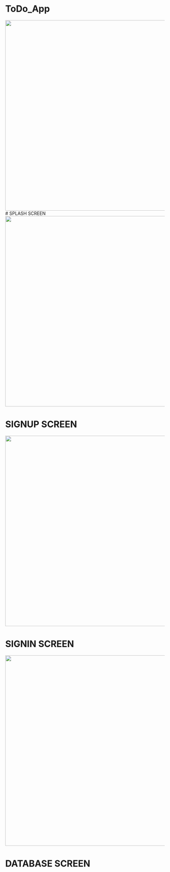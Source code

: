 # ToDo_App

<img src="https://user-images.githubusercontent.com/97716394/210150260-665add32-fa6d-4ebe-a508-b6d016d03d96.jpg" height=600>
# SPLASH SCREEN
<img src=" https://user-images.githubusercontent.com/97716394/210150265-a0771c99-2377-4f09-8726-2d92f25e369a.jpg" height=600>
 
# SIGNUP SCREEN 
<img src="https://user-images.githubusercontent.com/97716394/210150267-e2eccb70-58fe-4943-948f-1767a1794dd4.jpg " height=600>

# SIGNIN SCREEN
<img src="https://user-images.githubusercontent.com/97716394/210150272-652c9b8f-29d6-431e-8da9-2e9dc40e91ed.jpg " height=600>

# DATABASE SCREEN

